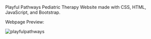 Playful Pathways Pediatric Therapy Website made with CSS, HTML, JavaScript, and Bootstrap. 

Webpage Preview:

![playfulpathways](https://github.com/sarahlynnx/Playful-Pathways/assets/142362888/e0053d27-95de-4fec-b858-4020303fb8dd)
